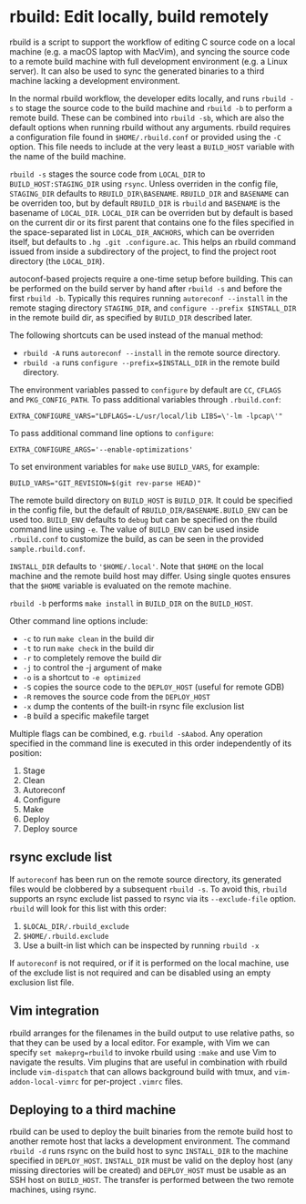 # rbuild: Edit locally, build remotely

rbuild is a script to support the workflow of editing C source code
on a local machine (e.g. a macOS laptop with MacVim), and syncing the
source code to a remote build machine with full development environment
(e.g. a Linux server). It can also be used to sync the generated binaries to a
third machine lacking a development environment.

In the normal rbuild workflow, the developer edits locally, and
runs `rbuild -s` to stage the source code to the build machine and
`rbuild -b` to perform a remote build. These can be combined into
`rbuild -sb`, which are also the default options when running rbuild
without any arguments. rbuild requires a configuration file found
in `$HOME/.rbuild.conf` or provided using the `-C` option. This file
needs to include at the very least a `BUILD_HOST` variable with the name
of the build machine.

`rbuild -s` stages the source code from `LOCAL_DIR` to
`BUILD_HOST:STAGING_DIR` using `rsync`. Unless overriden in the
config file, `STAGING_DIR` defaults to `RBUILD_DIR\BASENAME`.
`RBUILD_DIR` and `BASENAME` can be overriden too, but by default
`RBUILD_DIR` is `rbuild` and `BASENAME` is the basename of `LOCAL_DIR`.
`LOCAL_DIR` can be overriden but by default is based on the current
dir or its first parent that contains one fo the files specified
in the space-separated list in `LOCAL_DIR_ANCHORS`, which can be
overriden itself, but defaults to `.hg .git .configure.ac`.  This
helps an rbuild command issued from inside a subdirectory of the
project, to find the project root directory (the `LOCAL_DIR`).

autoconf-based projects require a one-time setup before building.
This can be performed on the build server by hand after `rbuild -s` and
before the first `rbuild -b`. Typically this requires running `autoreconf --install`
in the remote staging directory `STAGING_DIR`, and
`configure --prefix $INSTALL_DIR` in the remote build dir, as specified
by `BUILD_DIR` described later.

The following shortcuts can be used instead of the manual method:

* `rbuild -A` runs `autoreconf --install` in the remote source directory.
* `rbuild -a` runs `configure --prefix=$INSTALL_DIR` in the remote build directory.

The environment variables passed to `configure` by default are `CC`, `CFLAGS`
and `PKG_CONFIG_PATH`.  To pass additional variables through `.rbuild.conf`:

    EXTRA_CONFIGURE_VARS="LDFLAGS=-L/usr/local/lib LIBS=\'-lm -lpcap\'"

To pass additional command line options to `configure`:

    EXTRA_CONFIGURE_ARGS='--enable-optimizations'

To set environment variables for `make` use `BUILD_VARS`, for example:

    BUILD_VARS="GIT_REVISION=$(git rev-parse HEAD)"

The remote build directory on `BUILD_HOST` is `BUILD_DIR`.
It could be specified in the config file, but the default 
of `RBUILD_DIR/BASENAME.BUILD_ENV` can be used too. `BUILD_ENV` defaults to `debug` but
can be specified on the rbuild command line using `-e`. The value of
`BUILD_ENV` can be used inside `.rbuild.conf` to customize the build,
as can be seen in the provided `sample.rbuild.conf`.

`INSTALL_DIR` defaults to `'$HOME/.local'`. Note that `$HOME` on
the local machine and the remote build host may differ. Using single
quotes ensures that the `$HOME` variable is evaluated on the remote
machine.

`rbuild -b` performs `make install` in `BUILD_DIR` on the `BUILD_HOST`.

Other command line options include:

* `-c` to run `make clean` in the build dir
* `-t` to run `make check` in the build dir
* `-r` to completely remove the build dir
* `-j` to control the -j argument of make
* `-o` is a shortcut to `-e optimized`
* `-S` copies the source code to the `DEPLOY_HOST` (useful for remote GDB)
* `-R` removes the source code from the `DEPLOY_HOST`
* `-x` dump the contents of the built-in rsync file exclusion list
* `-B` build a specific makefile target


Multiple flags can be combined, e.g. `rbuild -sAabod`. 
Any operation specified in the command line is executed
in this order independently of its position:

1. Stage
1. Clean
1. Autoreconf
1. Configure
1. Make
1. Deploy
1. Deploy source

## rsync exclude list

If `autoreconf` has been run on the remote source directory, its generated
files would be clobbered by a subsequent `rbuild -s`. To avoid this, `rbuild`
supports an rsync exclude list passed to rsync via its `--exclude-file`
option. `rbuild` will look for this list with this order:

1. `$LOCAL_DIR/.rbuild_exclude`
1. `$HOME/.rbuild.exclude`
1. Use a built-in list which can be inspected by running `rbuild -x`

If `autoreconf` is not required, or if it is performed on the local machine,
use of the exclude list is not required and can be disabled using an empty
exclusion list file.

## Vim integration

rbuild arranges for the filenames in the build output to use relative
paths, so that they can be used by a local editor. For example,
with Vim we can specify `set makeprg=rbuild` to invoke rbuild using
`:make` and use Vim to navigate the results. Vim plugins that are
useful in combination with rbuild include `vim-dispatch` that can
allows background build with tmux, and `vim-addon-local-vimrc` for
per-project `.vimrc` files.


## Deploying to a third machine

rbuild can be used to deploy the built binaries from the remote
build host to another remote host that lacks a development environment.
The command `rbuild -d` runs rsync on the build host to sync
`INSTALL_DIR` to the machine specified in `DEPLOY_HOST`.  `INSTALL_DIR`
must be valid on the deploy host (any missing directories will be
created) and `DEPLOY_HOST` must be usable as an SSH host on
`BUILD_HOST`.  The transfer is performed between the two remote
machines, using rsync.
